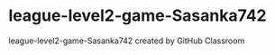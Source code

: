 # league-level2-game-Sasanka742
league-level2-game-Sasanka742 created by GitHub Classroom
<a href="https://github.com/League-level2-student/league-level2-game-Sasanka742/blob/master/Street%20Warfare.jar?raw=true">
